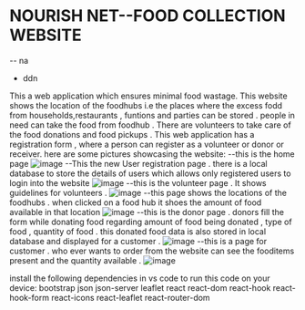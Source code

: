 # NOURISH NET--FOOD COLLECTION WEBSITE
-- na
- ddn

This a web application which ensures minimal food wastage. This website shows the location of the foodhubs i.e the places where the excess fodd from households,restaurants , funtions and parties can be stored . people in need can take the food from foodhub . There are volunteers to take care of the food donations and food pickups . 
This web application has a registration form , where a person can register as a volunteer or donor or receiver.
here are some pictures showcasing the website:
--this is the home page 
![image](https://github.com/user-attachments/assets/3299abe1-0d23-4828-973a-771db36ec2e1)
--This the new User registration page . there is a local database to store the details of users which allows only registered users to login into the website
![image](https://github.com/user-attachments/assets/f6cab5c2-ecfc-4791-b2ae-581984323b6a)
--this is the volunteer page . It shows guidelines for volunteers .
![image](https://github.com/user-attachments/assets/f6d8aecd-eedc-4f5a-95dd-8da253b2e680)
--this page shows the locations of the foodhubs . when clicked on a food hub it shoes the amount of food available in that location
![image](https://github.com/user-attachments/assets/de919c45-6359-403b-aa6a-1796f9a4442d)
--this is the donor page . donors fill the form while donating food  regarding amount of food being donated , type of food , quantity of food  .
this donated food data is also stored in local database and displayed for a customer .
![image](https://github.com/user-attachments/assets/9b25e7ea-3fb0-4957-87b4-a03c78be6a1f)
--this is a page for customer . who ever wants to order from the website can see the fooditems present and the quantity available . 
![image](https://github.com/user-attachments/assets/33c619df-2114-4895-95c3-9c09bc96a5f0)


install the following dependencies in vs code to run this code on your device:
bootstrap
json
json-server
leaflet
react
react-dom
react-hook
react-hook-form
react-icons
react-leaflet
react-router-dom
